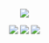 <!--header-->
<p align='center'>
    <img src="https://capsule-render.vercel.app/api?type=waving&color=gradient&customColorList=4&fontColor=0F1035&fontAlignY=40&height=180&section=header&text=Hi🖐+ByeongWan's+Github!&fontSize=30"/>
</p>
<!--badge-->
<p align='center'>
    <img src="https://img.shields.io/badge/Gmail-EA4335?style=flat-square&logo=gmail&logoColor=white"/>
    <a href="https://www.instagram.com/byyung_w/"><img src="https://img.shields.io/badge/Instagram-FF0069?style=flat-square&logo=instagram&logoColor=white"/></a>
    <a href="https://devstackingdocs.tistory.com/"><img src="https://img.shields.io/badge/Tech_Blog-000000?style=flat-square&logo=tistory&logoColor=white"/></a>
</p>
<!--
**lactea94/lactea94** is a ✨ _special_ ✨ repository because its `README.md` (this file) appears on your GitHub profile.

Here are some ideas to get you started:

- 🔭 I’m currently working on ...
- 🌱 I’m currently learning ...
- 👯 I’m looking to collaborate on ...
- 🤔 I’m looking for help with ...
- 💬 Ask me about ...
- 📫 How to reach me: ...
- 😄 Pronouns: ...
- ⚡ Fun fact: ...
-->
